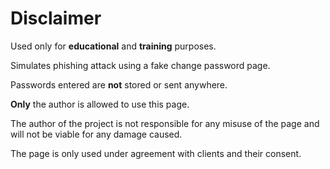 <h1>Disclaimer</h1>
<p>Used only for <strong>educational</strong> and <strong>training</strong> purposes.</p>
<p>Simulates phishing attack using a fake change password page.</p>
<p>Passwords entered are <strong>not</strong> stored or sent anywhere.</p>
<p><strong>Only</strong> the author is allowed to use this page.</p>
<p>The author of the project is not responsible for any misuse of the page and will not be viable for any damage caused.</p>
<p>The page is only used under agreement with clients and their consent.</p>
